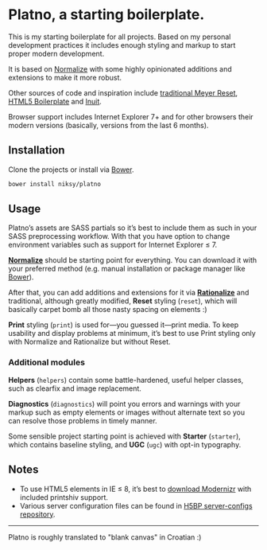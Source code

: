# Platno, a starting boilerplate.

This is my starting boilerplate for all projects. Based on my personal development practices it includes enough styling and markup to start proper modern development.

It is based on [Normalize](http://necolas.github.com/normalize.css/) with some highly opinionated additions and extensions to make it more robust.

Other sources of code and inspiration include [traditional Meyer Reset](http://meyerweb.com/eric/tools/css/reset/), [HTML5 Boilerplate](http://html5boilerplate.com/) and [Inuit](http://inuitcss.com/).

Browser support includes Internet Explorer 7+ and for other browsers their modern versions (basically, versions from the last 6 months).

## Installation

Clone the projects or install via [Bower](http://bower.io/).

```bash
bower install niksy/platno
```

## Usage

Platno’s assets are SASS partials so it’s best to include them as such in your SASS preprocessing workflow. With that you have option to change environment variables such as support for Internet Explorer &#8804; 7.

[**Normalize**](http://necolas.github.com/normalize.css/) should be starting point for everything. You can download it with your preferred method (e.g. manual installation or package manager like [Bower](http://bower.io)).

After that, you can add additions and extensions for it via [**Rationalize**](https://github.com/niksy/rationalize.css) and traditional, although greatly modified, **Reset** styling (`reset`), which will basically carpet bomb all those nasty spacing on elements :)

**Print** styling (`print`) is used for—you guessed it—print media. To keep usability and display problems at minimum, it’s best to use Print styling only with Normalize and Rationalize but without Reset.

### Additional modules

**Helpers** (`helpers`) contain some battle-hardened, useful helper classes, such as clearfix and image replacement.

**Diagnostics** (`diagnostics`) will point you errors and warnings with your markup such as empty elements or images without alternate text so you can resolve those problems in timely manner.

Some sensible project starting point is achieved with **Starter** (`starter`), which contains baseline styling, and **UGC** (`ugc`) with opt-in typography.

## Notes

* To use HTML5 elements in IE &#8804; 8, it’s best to [download Modernizr](http://modernizr.com/download/) with included printshiv support.
* Various server configuration files can be found in [H5BP server-configs repository](https://github.com/h5bp/server-configs).

---

Platno is roughly translated to "blank canvas" in Croatian :)
